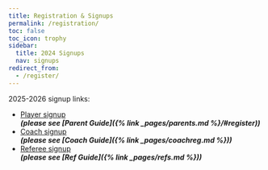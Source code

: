 ```yaml
---
title: Registration & Signups
permalink: /registration/
toc: false
toc_icon: trophy
sidebar:
  title: 2024 Signups
  nav: signups
redirect_from:
  - /register/
---
```


2025-2026 signup links:

- [Player signup](https://system.gotsport.com/programs/66673S215?reg_role=player)<br />
  _**(please see [Parent Guide]({% link _pages/parents.md %}/#register))**_
- [Coach signup](https://system.gotsport.com/programs/66673S215?reg_role=coach)<br />
  _**(please see [Coach Guide]({% link _pages/coachreg.md %}))**_
- [Referee signup](https://system.gotsport.com/programs/66673S215?reg_role=referee)<br />
  _**(please see [Ref Guide]({% link _pages/refs.md %}))**_
